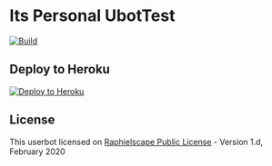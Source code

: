 # Its Personal UbotTest
[![Build](https://github.com/MoveAngel/UbotTest/workflows/Checker/badge.svg?branch=unstable)](https://github.com/MoveAngel/UbotTest/actions "Build")

## Deploy to Heroku

<p align="left"><a href="https://heroku.com/deploy?template=https://github.com/MoveAngel/UbotTest/tree/unstable"> <img src="https://www.herokucdn.com/deploy/button.svg" alt="Deploy to Heroku" /></a></p>

## License

This userbot licensed on [Raphielscape Public License](https://github.com/MoveAngel/UbotTest/blob/sql-extended/LICENSE) - Version 1.d, February 2020
